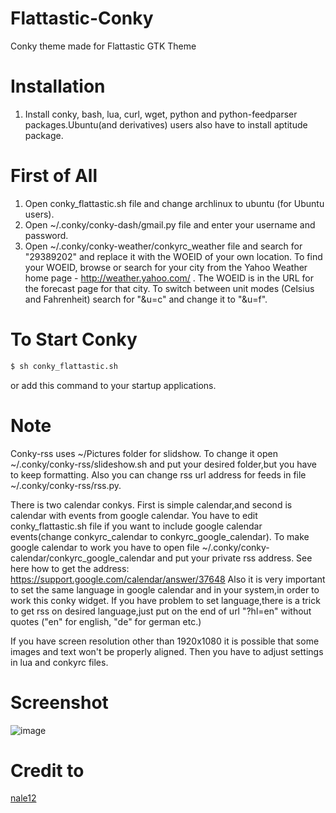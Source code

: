# Flattastic-Conky
Conky theme made for Flattastic GTK Theme

# Installation
1. Install conky, bash, lua, curl, wget, python and python-feedparser packages.Ubuntu(and derivatives) users also have to install aptitude package.

# First of All
1. Open conky_flattastic.sh file and change archlinux to ubuntu (for Ubuntu users).
2. Open ~/.conky/conky-dash/gmail.py file and enter your username and password.
3. Open ~/.conky/conky-weather/conkyrc_weather file and search for "29389202" and replace it with the WOEID of your own location. To find your WOEID, browse or search for your city from the Yahoo Weather home page - http://weather.yahoo.com/ . The WOEID is in the URL for the forecast page for that city. To switch between unit modes (Celsius and Fahrenheit) search for "&u=c" and change it to "&u=f".

# To Start Conky
```bash
$ sh conky_flattastic.sh
```
or add this command to your startup applications. 

# Note
Conky-rss uses ~/Pictures folder for slidshow. To change it open ~/.conky/conky-rss/slideshow.sh and put your desired folder,but you have to keep formatting. Also you can change rss url address for feeds in file ~/.conky/conky-rss/rss.py.

There is two calendar conkys. First is simple calendar,and second is calendar with events from google calendar. You have to edit conky_flattastic.sh file if you want to include google calendar events(change conkyrc_calendar to conkyrc_google_calendar). To make google calendar to work you have to open file ~/.conky/conky-calendar/conkyrc_google_calendar and put your private rss address. See here how to get the address: https://support.google.com/calendar/answer/37648
Also it is very important to set the same language in google calendar and in your system,in order to work this conky widget. If you have problem to set language,there is a trick to get rss on desired language,just put on the end of url "?hl=en" without quotes ("en" for english, "de" for german etc.)  

If you have screen resolution other than 1920x1080 it is possible that some images and text won't be properly aligned. Then you have to adjust settings in lua and conkyrc files.

# Screenshot
![image](http://s24.postimg.org/w10ur3wxh/conky_flat.jpg)

# Credit to
[nale12](http://nale12.deviantart.com/)

